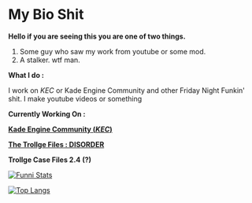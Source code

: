 # My Bio Shit

**Hello if you are seeing this you are one of two things.**

1. Some guy who saw my work from youtube or some mod.
2. A stalker. wtf man.


**What I do :**

I work on *KEC* or Kade Engine Community and other Friday Night Funkin' shit.
I make youtube videos or something


**Currently Working On :**

**[Kade Engine Community (*KEC*)](https://github.com/TheRealJake12/Kade-Engine-Community.git)**

**[The Trollge Files : DISORDER](https://twitter.com/TheTrollgepedia?s=20&t=e8Qjl9O5qXy2AARfgK_b7A)**

**Trollge Case Files 2.4 (?)**

[![Funni Stats](https://github-readme-stats.vercel.app/api?username=TheRealJake12&theme=dracula)](https://github.com/anuraghazra/github-readme-stats)

[![Top Langs](https://github-readme-stats.vercel.app/api/top-langs/?username=TheRealJake12&theme=dracula)](https://github.com/anuraghazra/github-readme-stats)
